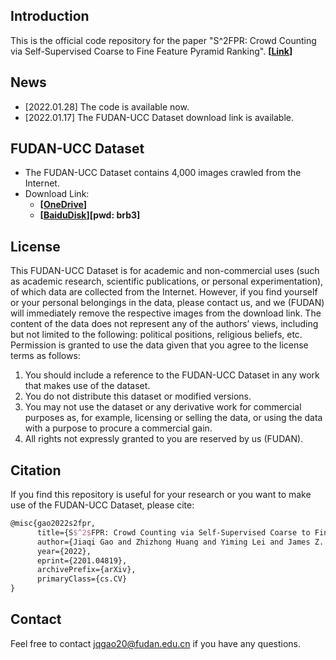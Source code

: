 ## Introduction
This is the official code repository for the paper "S^2FPR: Crowd Counting via Self-Supervised Coarse to Fine Feature Pyramid Ranking". **[[Link](https://arxiv.org/pdf/2201.04819.pdf)]**

## News
- [2022.01.28] The code is available now.
- [2022.01.17] The FUDAN-UCC Dataset download link is available.


## FUDAN-UCC Dataset
- The FUDAN-UCC Dataset contains 4,000 images crawled from the Internet. 
- Download Link: 
  - **[[OneDrive](https://1drv.ms/u/s!AkFyOI5q6fU_iGqJ6MibgUNja45x?e=crfMS0)]**
  - **[[BaiduDisk](https://pan.baidu.com/s/14F5-QsQML2Ks-15-ELiGhg)][pwd: brb3]**

## License
This FUDAN-UCC Dataset is for academic and non-commercial uses (such as academic research, scientific publications, or personal experimentation), of which data are collected from the Internet. However, if you find yourself or your personal belongings in the data, please contact us, and we (FUDAN) will immediately remove the respective images from the download link. The content of the data does not represent any of the authors’ views, including but not limited to the following: political positions, religious beliefs, etc. Permission is granted to use the data given that you agree to the license terms as follows:
1. You should include a reference to the FUDAN-UCC Dataset in any work that makes use of the dataset.
2. You do not distribute this dataset or modified versions.
3. You may not use the dataset or any derivative work for commercial purposes as, for example, licensing or selling the data, or using the data with a purpose to procure a commercial gain.
4. All rights not expressly granted to you are reserved by us (FUDAN).

## Citation
If you find this repository is useful for your research or you want to make use of the FUDAN-UCC Dataset, please cite:
```tex
@misc{gao2022s2fpr,
      title={S$^2$FPR: Crowd Counting via Self-Supervised Coarse to Fine Feature Pyramid Ranking}, 
      author={Jiaqi Gao and Zhizhong Huang and Yiming Lei and James Z. Wang and Fei-Yue Wang and Junping Zhang},
      year={2022},
      eprint={2201.04819},
      archivePrefix={arXiv},
      primaryClass={cs.CV}
}
```

## Contact
Feel free to contact jqgao20@fudan.edu.cn if you have any questions.
